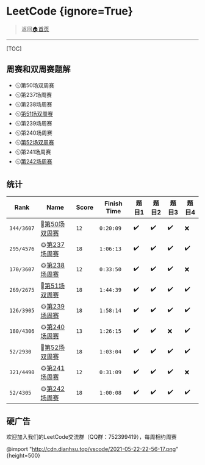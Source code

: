 # LeetCode {ignore=True}
> 返回[:house:首页](../index.html)


---------------------
[TOC]

## 周赛和双周赛题解
- 🕥第50场双周赛
- 🕥第237场周赛
- 🕥第238场周赛
- 🕥[第51场双周赛](./biweekly-contest/51/index.html)
- 🕥第239场周赛
- 🕥第240场周赛
- 🕥[第52场双周赛](./biweekly-contest/52/index.html)
- 🕥第241场周赛
- 🕥[第242场周赛](./weekly-contest/242/index.html)

## 统计

| Rank       | Name                                                                       | Score | Finish Time | 题目1 | 题目2 | 题目3 | 题目4 |
| ---------- | -------------------------------------------------------------------------- | ----- | ----------- | ----- | ----- | ----- | ----- |
| `344/3607` | :first_quarter_moon_with_face:[第50场双周赛](https://leetcode-cn.com/contest/biweekly-contest-50/) | `12`  | `0:20:09`   | ✔️     | ✔️     | ✔️     | ❌     |
| `295/4576` | :sun_with_face:[第237场周赛](https://leetcode-cn.com/contest/weekly-contest-237)   | `18`  | `1:06:13`   | ✔️     | ✔️     | ✔️     | ✔️     |
| `170/3607` | :sun_with_face:[第238场周赛](https://leetcode-cn.com/contest/weekly-contest-238)   | `12`  | `0:33:50`   | ✔️     | ✔️     | ✔️     | ❌     |
| `269/2675` | :first_quarter_moon_with_face:[第51场双周赛](https://leetcode-cn.com/contest/biweekly-contest-51/) | `18`  | `1:44:39`   | ✔️     | ✔️     | ✔️     | ✔️     |
| `126/3905` | :sun_with_face:[第239场周赛](https://leetcode-cn.com/contest/weekly-contest-239)   | `18`  | `1:58:14`   | ✔️     | ✔️     | ✔️     | ✔️     |
| `180/4306` | :sun_with_face:[第240场周赛](https://leetcode-cn.com/contest/weekly-contest-240)   | `13`  | `1:26:15`   | ✔️     | ✔️     | ❌     | ✔️     |
| `52/2930`  | :first_quarter_moon_with_face:[第52场双周赛](https://leetcode-cn.com/contest/biweekly-contest-52/) | `18`  | `1:03:04`   | ✔️     | ✔️     | ✔️     | ✔️     |
| `321/4490` | :sun_with_face:[第241场周赛](https://leetcode-cn.com/contest/weekly-contest-241)   | `12`  | `0:31:09`   | ✔️     | ✔️     | ✔️     | ❌     |
| `52/4305`  | :sun_with_face:[第242场周赛](https://leetcode-cn.com/contest/weekly-contest-242)   | `18`  | `1:00:08`   | ✔️     | ✔️     | ✔️     | ✔️     |

## 硬广告
欢迎加入我们的LeetCode交流群（QQ群：752399419），每周相约周赛

@import "http://cdn.dianhsu.top/vscode/2021-05-22-22-56-17.png" {height=500}
